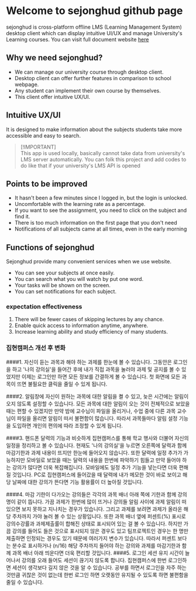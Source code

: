 # Welcome to sejonghud github page

sejonghud is cross-platform offline LMS (Learning Management System) desktop client which can display intuitive UI/UX and manage University's Learning courses. You can visit full document website [here](https://sejonghud.readthedocs.io/en/latest/index.html)

## Why we need sejonghud?

- We can manage our university course through desktop client.
- Desktop client can offer further features in comparison to school webpage.
- Any student can implement their own course by themselves.
- This client offer intuitive UX/UI.

## Intuitive UX/UI

It is designed to make information about the subjects students take more accessible and easy to search.

> \[!IMPORTANT]\
> This app is used locally, basically cannot take data from university's LMS server automatically.
> You can folk this project and add codes to do like that if your university's LMS API is opened


## Points to be improved

- It hasn't been a few minutes since I logged in, but the login is unlocked.
- Uncomfortable with the learning rate as a percentage.
- If you want to see the assignment, you need to click on the subject and find it.
- There is too much information on the first page that you don't need
- Notifications of all subjects came at all times, even in the early morning

## Functions of sejonghud

Sejonghud provide many convenient services when we use website.

- You can see your subjects at once easily.
- You can search what you will watch by put one word.
- Your tasks will be shown on the screen.
- You can set notifications for each subject.

### expectation effectiveness

1. There will be fewer cases of skipping lectures by any chance.
2. Enable quick access to information anytime, anywhere.
3. Increase learning ability and study efficiency of many students.

### 집현캠퍼스 개선 후 변화 
####1. 자신이 듣는 과목과 해야 하는 과제를 한눈에 볼 수 있습니다.
그동안은 로그인을 하고 '나의 강의실'을 들어간 후에 내가 직접 과목을 눌러야 과제 및 공지를 볼 수 있었지만 이제는 로그인만 하면 모든 정보를 간결하게 볼 수 있습니다. 첫 화면에 모든 과목이 뜨면 불필요한 클릭을 줄일 수 있게 됩니다.

####2. 알림창에 자신이 원하는 과목에 대한 알림을 켤 수 있고, 늦은 시간에는 알림이 오지 않도록 설정할 수 있습니다.
모든 과목에 대한 알림이 오는 것이 전체적으로 보았을 때는 편할 수 있겠지만 만약 밤에 교수님이 파일을 올리거나, 수업 중에 다른 과목 교수님이 파일을 올리면 알림이 떠서 불편함이 많습니다. 따라서 과목들마다 알림 설정 기능을 도입하면 개인의 편의에 따라 조정할 수 있게 됩니다.

####3. 핸드폰 달력의 기능과 비슷하게 집현캠퍼스를 통해 학교 행사와 더불어 자신의 일정을 정리하고 볼 수 있습니다.
현재도 '나의 강의실'을 누르면 오른쪽에 달력과 함께 마감기한과 과제 내용이 뜨지만 한눈에 들어오지 않습니다. 또한 달력에 일정 추가가 가능하지만 모바일로 보았을 때는 달력의 내용을 한번에 파악하기 힘들고 만약 들어야 하는 강의가 많다면 더욱 복잡해집니다. 모바일에도 일정 추가 기능을 넣는다면 더욱 편해질 것입니다. PC로 집현캠퍼스에 들어갔을 때 달력에 내가 메모한 것이 바로 보이고 해당 날짜에 대한 강의가 뜬다면 기능 활용률이 더 높아질 것입니다.

####4. 마감 기한이 다가오는 강의들은 각각의 과목 배너 아래 쪽에 기한과 함께 강의명이 같이 뜹니다.
가끔 과제가 한번에 많이 뜨거나 강의들 알림 사이에 과제 알림이 떠있으면 보지 못하고 지나치는 경우가 있습니다. 그리고 과제를 보려면 과제가 올라온 해당 주차까지 가야 눌러 볼 수 있는 상황입니다. 또한 과목 배너 옆에 퍼센트(%) 표시로 강의수강률과 과제제출률이 합해진 상태로 표시되어 있는 걸 볼 수 있습니다. 하지만 가끔 강의를 들어도 들은 것으로 표시되지 않은 경우도 있고 팀프로젝트인 경우는 한 명만 제출하면 인정되는 경우도 있기 때문에 여러가지 변수가 있습니다. 따라서 퍼센트 보다는 분수로 표시하거나 (n/16) 해당 주차까지 들어야 하는 강의와 과제를 마감기한과 함께 과목 배너 아래 띄운다면 더욱 편리할 것입니다.
####5. 로그인 세션 유지 시간이 늘어나서 강의를 오래 들어도 세션이 끊기지 않도록 합니다.
집현캠퍼스에 한번 로그인하면 세션이 생각보다 길지 않은 것을 알 수 있습니다. 공부를 하면서 로그인을 자주 하는 것만큼 귀찮은 것이 없는데 한번 로그인 하면 오랫동안 유지될 수 있도록 하면 불편함을 줄일 수 있습니다. 